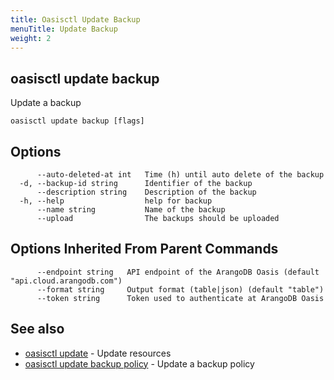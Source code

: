 ```yaml
---
title: Oasisctl Update Backup
menuTitle: Update Backup
weight: 2
---
```

## oasisctl update backup

Update a backup

```
oasisctl update backup [flags]
```

## Options
```
      --auto-deleted-at int   Time (h) until auto delete of the backup
  -d, --backup-id string      Identifier of the backup
      --description string    Description of the backup
  -h, --help                  help for backup
      --name string           Name of the backup
      --upload                The backups should be uploaded
```

## Options Inherited From Parent Commands
```
      --endpoint string   API endpoint of the ArangoDB Oasis (default "api.cloud.arangodb.com")
      --format string     Output format (table|json) (default "table")
      --token string      Token used to authenticate at ArangoDB Oasis
```

## See also
* [oasisctl update](_index.md)	 - Update resources
* [oasisctl update backup policy](update-backup-policy.md)	 - Update a backup policy

